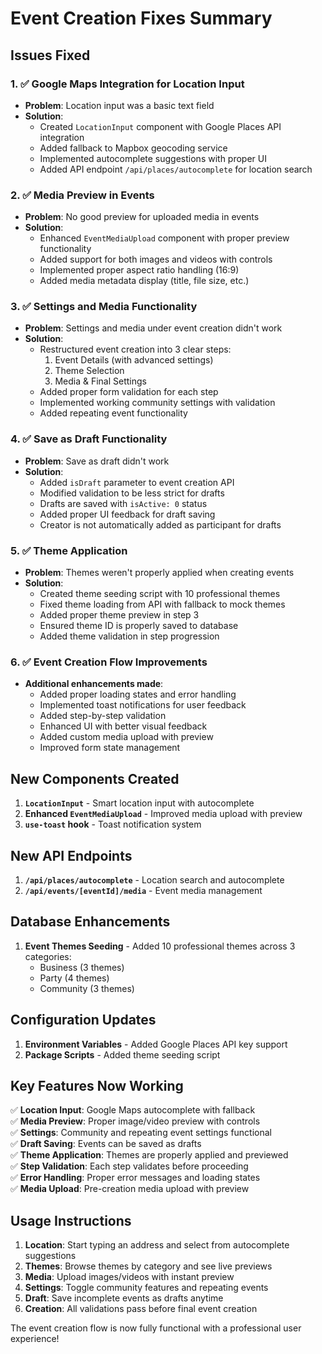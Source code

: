 # Event Creation Fixes Summary

## Issues Fixed

### 1. ✅ Google Maps Integration for Location Input
- **Problem**: Location input was a basic text field
- **Solution**: 
  - Created `LocationInput` component with Google Places API integration
  - Added fallback to Mapbox geocoding service
  - Implemented autocomplete suggestions with proper UI
  - Added API endpoint `/api/places/autocomplete` for location search

### 2. ✅ Media Preview in Events
- **Problem**: No good preview for uploaded media in events
- **Solution**:
  - Enhanced `EventMediaUpload` component with proper preview functionality
  - Added support for both images and videos with controls
  - Implemented proper aspect ratio handling (16:9)
  - Added media metadata display (title, file size, etc.)

### 3. ✅ Settings and Media Functionality
- **Problem**: Settings and media under event creation didn't work
- **Solution**:
  - Restructured event creation into 3 clear steps:
    1. Event Details (with advanced settings)
    2. Theme Selection
    3. Media & Final Settings
  - Added proper form validation for each step
  - Implemented working community settings with validation
  - Added repeating event functionality

### 4. ✅ Save as Draft Functionality
- **Problem**: Save as draft didn't work
- **Solution**:
  - Added `isDraft` parameter to event creation API
  - Modified validation to be less strict for drafts
  - Drafts are saved with `isActive: 0` status
  - Added proper UI feedback for draft saving
  - Creator is not automatically added as participant for drafts

### 5. ✅ Theme Application
- **Problem**: Themes weren't properly applied when creating events
- **Solution**:
  - Created theme seeding script with 10 professional themes
  - Fixed theme loading from API with fallback to mock themes
  - Added proper theme preview in step 3
  - Ensured theme ID is properly saved to database
  - Added theme validation in step progression

### 6. ✅ Event Creation Flow Improvements
- **Additional enhancements made**:
  - Added proper loading states and error handling
  - Implemented toast notifications for user feedback
  - Added step-by-step validation
  - Enhanced UI with better visual feedback
  - Added custom media upload with preview
  - Improved form state management

## New Components Created

1. **`LocationInput`** - Smart location input with autocomplete
2. **Enhanced `EventMediaUpload`** - Improved media upload with preview
3. **`use-toast` hook** - Toast notification system

## New API Endpoints

1. **`/api/places/autocomplete`** - Location search and autocomplete
2. **`/api/events/[eventId]/media`** - Event media management

## Database Enhancements

1. **Event Themes Seeding** - Added 10 professional themes across 3 categories:
   - Business (3 themes)
   - Party (4 themes) 
   - Community (3 themes)

## Configuration Updates

1. **Environment Variables** - Added Google Places API key support
2. **Package Scripts** - Added theme seeding script

## Key Features Now Working

✅ **Location Input**: Google Maps autocomplete with fallback  
✅ **Media Preview**: Proper image/video preview with controls  
✅ **Settings**: Community and repeating event settings functional  
✅ **Draft Saving**: Events can be saved as drafts  
✅ **Theme Application**: Themes are properly applied and previewed  
✅ **Step Validation**: Each step validates before proceeding  
✅ **Error Handling**: Proper error messages and loading states  
✅ **Media Upload**: Pre-creation media upload with preview  

## Usage Instructions

1. **Location**: Start typing an address and select from autocomplete suggestions
2. **Themes**: Browse themes by category and see live previews
3. **Media**: Upload images/videos with instant preview
4. **Settings**: Toggle community features and repeating events
5. **Draft**: Save incomplete events as drafts anytime
6. **Creation**: All validations pass before final event creation

The event creation flow is now fully functional with a professional user experience!